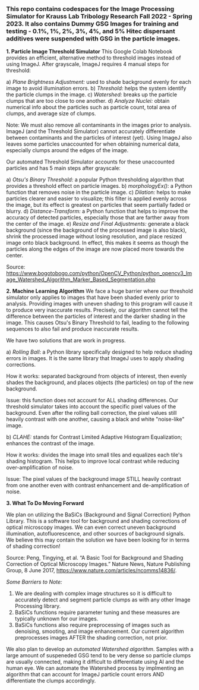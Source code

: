 ### This repo contains codespaces for the Image Processing Simulator for Krauss Lab Tribology Research Fall 2022 - Spring 2023. It also contains Dummy GSG Images for training and testing - 0.1%, 1%, 2%, 3%, 4%, and 5% Hitec dispersant additives were suspended with  GSG in the particle images.

**1. Particle Image Threshold Simulator**
This Google Colab Notebook provides an efficient, alternative method to threshold images instead of using ImageJ. After grayscale, ImageJ requires 4 manual steps for threshold:

a) *Plane Brightness Adjustment:* used to shade background evenly for each image to avoid illumination errors.
b) *Threshold:* helps the system identify the particle clumps in the image.
c) *Watershed:* breaks up the particle clumps that are too close to one another.
d) *Analyze Nuclei:* obtain numerical info about the particles such as particle count, total area of clumps, and average size of clumps.

Note: We must also remove all contaminants in the images prior to analysis. ImageJ (and the Threshold Simulator) cannot accurately differentiate between contaminants and the particles of interest (yet). Using ImageJ also leaves some particles unaccounted for when obtaining numerical data, especially clumps around the edges of the image.

Our automated Threshold Simulator accounts for these unaccounted particles and has 5 main steps after grayscale:

a) *Otsu's Binary Threshold:* a popular Python thresholding algorithm that provides a threshold effect on particle images.
b) *morphologyEx()*: a Python function that removes noise in the particle image.
c) *Dilation:* helps to make particles clearer and easier to visualize; this filter is applied evenly across the image, but its effect is greatest on particles that seem partially faded or blurry.
d) *Distance-Transform:* a Python function that helps to improve the accuracy of detected particles, especially those that are farther away from the center of the image.
e) *Resize and Final Adjustments:* generate a black background (since the background of the processed image is also black), shrink the processed image without losing resolution, and place resized image onto black background. In effect, this makes it seems as though the particles along the edges of the image are now placed more towards the center.

Source: https://www.bogotobogo.com/python/OpenCV_Python/python_opencv3_Image_Watershed_Algorithm_Marker_Based_Segmentation.php

**2. Machine Learning Algorithm**
We face a huge barrier where our threshold simulator only applies to images that have been shaded evenly prior to analysis. Providing images with uneven shading to this program will cause it to produce very inaccurate results. Precisely, our algorithm cannot tell the difference between the particles of interest and the darker shading in the image. This causes Otsu's Binary Threshold to fail, leading to the following sequences to also fail and produce inaccurate results.

We have two solutions that are work in progress.

a) *Rolling Ball*: a Python library specifically designed to help reduce shading errors in images. It is the same library that ImageJ uses to apply shading corrections. 

How it works: separated background from objects of interest, then evenly shades the background, and places objects (the particles) on top of the new background.

Issue: this function does not account for ALL shading differences. Our threshold simulator takes into account the specific pixel values of the background. Even after the rolling ball correction, the pixel values still heavily contrast with one another, causing a black and white "noise-like" image.

b) *CLAHE:* stands for Contrast Limited Adaptive Histogram Equalization; enhances the contrast of the image. 

How it works: divides the image into small tiles and equalizes each tile's shading histogram. This helps to improve local contrast while reducing over-amplification of noise.

Issue: The pixel values of the background image STILL heavily contrast from one another even with contrast enhancement and de-amplification of noise.

**3. What To Do Moving Forward**

We plan on utilizing the BaSiCs (Background and Signal Correction) Python Library. This is a software tool for background and shading corrections of optical microscopy images. We can even correct uneven background illumination, autofluorescence, and other sources of background signals. We believe this may contain the solution we have been looking for in terms of shading correction!

Source: Peng, Tingying, et al. “A Basic Tool for Background and Shading Correction of Optical Microscopy Images.” Nature News, Nature Publishing Group, 8 June 2017, https://www.nature.com/articles/ncomms14836/. 

*Some Barriers to Note:* 

1) We are dealing with complex image structures so it is difficult to accurately detect and segment particle clumps as with any other Image Processing library.
2) BaSiCs functions require parameter tuning and these measures are typically unknown for our images.
3) BaSiCs functions also require preprocessing of images such as denoising, smooting, and image enhancement. Our current algorithm preprocesses images AFTER the shading correction, not prior.

We also plan to develop an *automated Watershed algorithm*. Samples with a large amount of suspeneded GSG tend to be very dense so particle clumps are usually connected, making it difficult to differentiate using AI and the human eye. We can automate the Watershed process by implmenting an algorithm that can account for ImageJ particle count errors AND differentiate the clumps accordingly.

